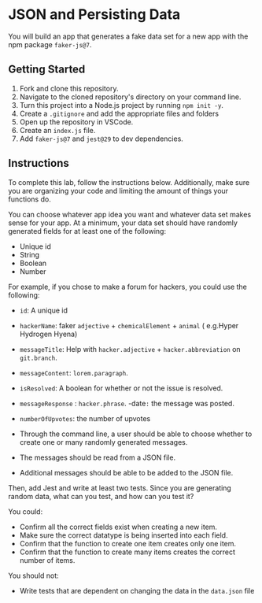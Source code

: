 # JSON and Persisting Data

You will build an app that generates a fake data set for a new app with the npm package `faker-js@7`.

## Getting Started

1. Fork and clone this repository.
1. Navigate to the cloned repository's directory on your command line.
1. Turn this project into a Node.js project by running `npm init -y`.
1. Create a `.gitignore` and add the appropriate files and folders
1. Open up the repository in VSCode.
1. Create an `index.js` file.
1. Add `faker-js@7` and `jest@29` to dev dependencies.

## Instructions

To complete this lab, follow the instructions below. Additionally, make sure you are organizing your code and limiting the amount of things your functions do.

You can choose whatever app idea you want and whatever data set makes sense for your app. At a minimum, your data set should have randomly generated fields for at least one of the following:

- Unique id
- String
- Boolean
- Number

For example, if you chose to make a forum for hackers, you could use the following:

- `id`: A unique id

- `hackerName`: faker `adjective` + `chemicalElement` + `animal` ( e.g.Hyper Hydrogen Hyena)

- `messageTitle`: Help with `hacker.adjective` + `hacker.abbreviation` on `git.branch`.

- `messageContent`: `lorem.paragraph`.

- `isResolved`: A boolean for whether or not the issue is resolved.

- `messageResponse` : `hacker.phrase`.
  -date`:` the message was posted.

- `numberOfUpvotes`: the number of upvotes

- Through the command line, a user should be able to choose whether to create one or many randomly generated messages.

- The messages should be read from a JSON file.
- Additional messages should be able to be added to the JSON file.

Then, add Jest and write at least two tests. Since you are generating random data, what can you test, and how can you test it?

You could:

- Confirm all the correct fields exist when creating a new item.
- Make sure the correct datatype is being inserted into each field.
- Confirm that the function to create one item creates only one item.
- Confirm that the function to create many items creates the correct number of items.

You should not:

- Write tests that are dependent on changing the data in the `data.json` file
